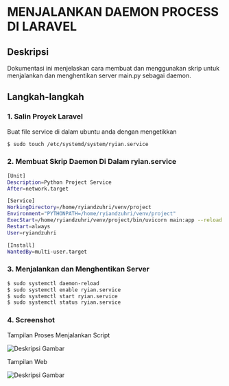 # MENJALANKAN DAEMON PROCESS DI LARAVEL

## Deskripsi
Dokumentasi ini menjelaskan cara membuat dan menggunakan skrip untuk menjalankan dan menghentikan server main.py sebagai daemon.

## Langkah-langkah

### 1. Salin Proyek Laravel
Buat file service di dalam ubuntu anda dengan mengetikkan
```bash
$ sudo touch /etc/systemd/system/ryian.service
```

### 2. Membuat Skrip Daemon Di Dalam ryian.service
```bash
[Unit]
Description=Python Project Service
After=network.target

[Service]
WorkingDirectory=/home/ryiandzuhri/venv/project
Environment="PYTHONPATH=/home/ryiandzuhri/venv/project"
ExecStart=/home/ryiandzuhri/venv/project/bin/uvicorn main:app --reload --port 7080
Restart=always
User=ryiandzuhri

[Install]
WantedBy=multi-user.target
```

### 3. Menjalankan dan Menghentikan Server
```bash
$ sudo systemctl daemon-reload 
$ sudo systemctl enable ryian.service 
$ sudo systemctl start ryian.service
$ sudo systemctl status ryian.service
```

### 4. Screenshot
Tampilan Proses Menjalankan Script

![Deskripsi Gambar](https://drive.google.com/uc?export=view&id=19EPyI0yE8Hzc9Ww7ju8_NSW9ZxXhEKQE)



Tampilan Web

![Deskripsi Gambar](https://drive.google.com/uc?export=view&id=1CN0ws147vVozS94QqxKa_SE25iVSIicd)

